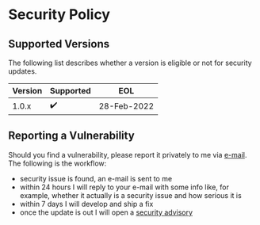 # Security Policy

## Supported Versions

The following list describes whether a version is eligible or not for security updates.

| Version | Supported          | EOL         |
| ------- | ------------------ |-------------|
| 1.0.x   | :heavy_check_mark: | 28-Feb-2022 |

## Reporting a Vulnerability

Should you find a vulnerability, please report it privately to me via [e-mail](mailto:paolostivanin@users.noreply.github.com).
The following is the workflow:
- security issue is found, an e-mail is sent to me
- within 24 hours I will reply to your e-mail with some info like, for example, whether it actually is a security issue and how serious it is
- within 7 days I will develop and ship a fix
- once the update is out I will open a [security advisory](https://github.com/paolostivanin/OTPClient/security/advisories)
